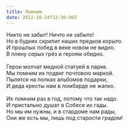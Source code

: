 ```yaml
---
title: Помним
date: 2012-10-24T12:36:00Z
---
```


Никто не забыт! Ничто не забыто!<br />
Но в буднях скрипит наших предков корыто.<br />
И прошлых побед в веке новом не видно.<br />
В плену серых грёз и героям обидно.<br />
<br />
Герои молчат медной статуей в парке.<br />
Мы помним их подвиг почтовою маркой.<br />
Пылятся на полках альбомов подарки,<br />
И деда кресты нам в ломбарде не жалко.<br />
<br />
Их помним раз в год, потому что так надо.<br />
И пристально душат в Собесе их гады.<br />
Но мы им нужны, и в стардоме нам рады,<br />
Они же есть мы, лишь под старости градом!